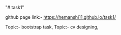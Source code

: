 "# task1" 


github page link:- https://hemanshi11.github.io/task1/

Topic:- bootstrap task,
Topic:- cv designing,  
        




